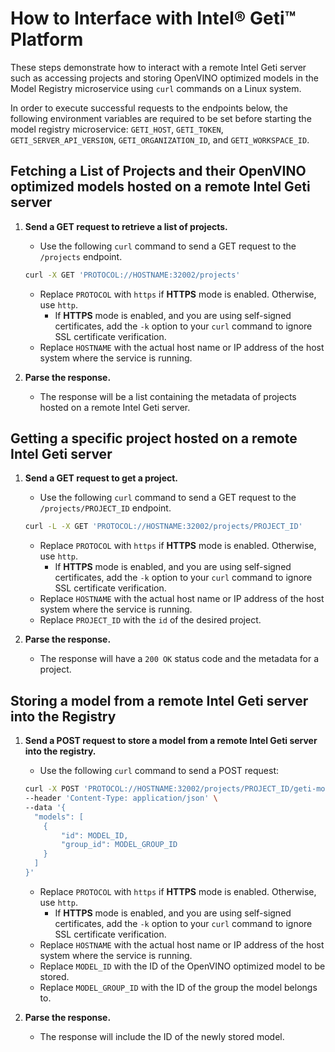 # How to Interface with Intel® Geti™ Platform

These steps demonstrate how to interact with a remote Intel Geti server such as accessing projects and storing OpenVINO optimized models in the Model Registry microservice using `curl` commands on a Linux system.

In order to execute successful requests to the endpoints below, the following environment variables are required to be set before starting the model registry microservice: `GETI_HOST`, `GETI_TOKEN`, `GETI_SERVER_API_VERSION`, `GETI_ORGANIZATION_ID`, and `GETI_WORKSPACE_ID`.

## Fetching a List of Projects and their OpenVINO optimized models hosted on a remote Intel Geti server

1. **Send a GET request to retrieve a list of projects.**
    * Use the following `curl` command to send a GET request to the `/projects` endpoint. 

    ```bash
    curl -X GET 'PROTOCOL://HOSTNAME:32002/projects'
    ```

    * Replace `PROTOCOL` with `https` if **HTTPS** mode is enabled. Otherwise, use `http`.
      * If **HTTPS** mode is enabled, and you are using self-signed certificates, add the `-k` option to your `curl` command to ignore SSL certificate verification.
    * Replace `HOSTNAME` with the actual host name or IP address of the host system where the service is running.

1. **Parse the response.**
    * The response will be a list containing the metadata of projects hosted on a remote Intel Geti server.

## Getting a specific project hosted on a remote Intel Geti server

1. **Send a GET request to get a project.**
    * Use the following `curl` command to send a GET request to the `/projects/PROJECT_ID` endpoint.

    ```bash
    curl -L -X GET 'PROTOCOL://HOSTNAME:32002/projects/PROJECT_ID'
    ```

    * Replace `PROTOCOL` with `https` if **HTTPS** mode is enabled. Otherwise, use `http`.
      * If **HTTPS** mode is enabled, and you are using self-signed certificates, add the `-k` option to your `curl` command to ignore SSL certificate verification.
    * Replace `HOSTNAME` with the actual host name or IP address of the host system where the service is running.
    * Replace `PROJECT_ID` with the `id` of the desired project.

1. **Parse the response.**
    * The response will have a `200 OK` status code and the metadata for a project.


## Storing a model from a remote Intel Geti server into the Registry

1. **Send a POST request to store a model from a remote Intel Geti server into the registry.**
    * Use the following `curl` command to send a POST request: 

    ```bash
    curl -X POST 'PROTOCOL://HOSTNAME:32002/projects/PROJECT_ID/geti-models/download' \
    --header 'Content-Type: application/json' \
    --data '{
      "models": [
        {
            "id": MODEL_ID,
            "group_id": MODEL_GROUP_ID
        }
      ]
    }'
    ```


    * Replace `PROTOCOL` with `https` if **HTTPS** mode is enabled. Otherwise, use `http`.
      * If **HTTPS** mode is enabled, and you are using self-signed certificates, add the `-k` option to your `curl` command to ignore SSL certificate verification.
    * Replace `HOSTNAME` with the actual host name or IP address of the host system where the service is running.
    * Replace `MODEL_ID` with the ID of the OpenVINO optimized model to be stored.
    * Replace `MODEL_GROUP_ID` with the ID of the group the model belongs to.

1. **Parse the response.**
    * The response will include the ID of the newly stored model.
